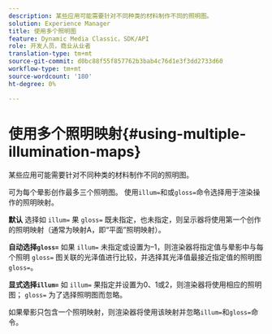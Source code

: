 ```yaml
---
description: 某些应用可能需要针对不同种类的材料制作不同的照明图。
solution: Experience Manager
title: 使用多个照明图
feature: Dynamic Media Classic，SDK/API
role: 开发人员，商业从业者
translation-type: tm+mt
source-git-commit: d0bc88f55f857762b3bab4c76d1e3f3dd2733d60
workflow-type: tm+mt
source-wordcount: '180'
ht-degree: 0%

---
```



# 使用多个照明映射{#using-multiple-illumination-maps}

某些应用可能需要针对不同种类的材料制作不同的照明图。

可为每个晕影创作最多三个照明图。 使用`illum=`和或`gloss=`命令选择用于渲染操作的照明映射。

**默认** 选择如 `illum=` 果 `gloss=` 既未指定，也未指定，则呈示器将使用第一个创作的照明映射（通常为映射A，即“平面”照明映射）。

**自动选择`gloss=`** 如果 `illum=` 未指定或设置为–1，则渲染器将指定值与晕影中与每个照明 `gloss=` 图关联的光泽值进行比较，并选择其光泽值最接近指定值的照明图 `gloss=`。

**显式选择`illum=`** 如 `illum=` 果指定并设置为0、1或2，则渲染器将使用相应的照明图； `gloss=` 为了选择照明图而忽略。

如果晕影只包含一个照明映射，则渲染器将使用该映射并忽略`illum=`和`gloss=`命令。
